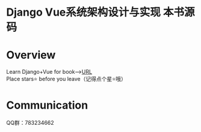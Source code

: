 # Django Vue系统架构设计与实现 本书源码
# Overview
Learn Django+Vue for book--><a href="https://item.jd.com/12604813.html">URL</a>
<br>
Place stars⭐ before you leave（记得点个星⭐哦）
# Communication
QQ群：783234662
